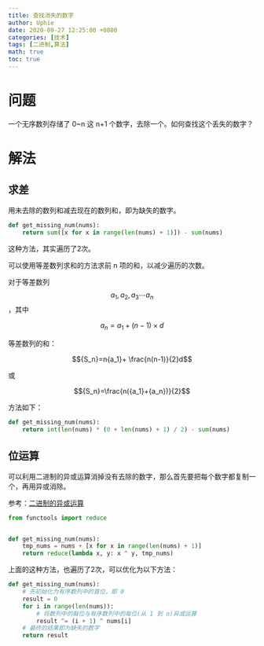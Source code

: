 ```yaml
---
title: 查找消失的数字
author: Uphie
date: 2020-09-27 12:25:00 +0800
categories: [技术]
tags: [二进制,算法]
math: true
toc: true
---
```


# 问题

一个无序数列存储了 0~n 这 n+1 个数字，去除一个。如何查找这个丢失的数字？

# 解法

## 求差

用未去除的数列和减去现在的数列和，即为缺失的数字。

```python
def get_missing_num(nums):
    return sum([x for x in range(len(nums) + 1)]) - sum(nums)
```

这种方法，其实遍历了2次。

可以使用等差数列求和的方法求前 n 项的和，以减少遍历的次数。

对于等差数列 $${a_1},{a_2},{a_3} \cdots {a_n}$$，其中

$${a_n}={a_1}+(n-1) \times d$$

等差数列的和：

$${S_n}=n{a_1}+ \frac{n(n-1)}{2}d$$

或

$${S_n}=\frac{n({a_1}+{a_n})}{2}$$

方法如下：
```python
def get_missing_num(nums):
    return int(len(nums) * (0 + len(nums) + 1) / 2) - sum(nums)
```

## 位运算

可以利用二进制的异或运算消掉没有去除的数字，那么首先要把每个数字都复制一个，再用异或消除。

参考：[二进制的异或运算](https://uphie.studio/2020-09-22/%E4%BA%8C%E8%BF%9B%E5%88%B6%E7%9A%84%E5%BC%82%E6%88%96%E8%BF%90%E7%AE%97#%E5%8E%BB%E9%99%A4%E7%9B%B8%E5%90%8C%E7%9A%84%E4%B8%A4%E4%B8%AA%E6%95%B0%E5%AD%97)

```python
from functools import reduce


def get_missing_num(nums):
    tmp_nums = nums + [x for x in range(len(nums) + 1)]
    return reduce(lambda x, y: x ^ y, tmp_nums)
```

上面的这种方法，也遍历了2次，可以优化为以下方法：

```python
def get_missing_num(nums):
    # 先初始化为有序数列中的首位，即 0
    result = 0
    for i in range(len(nums)):
        # 将数列中的每位与有序数列中的每位(从 1 到 n)异或运算
        result ^= (i + 1) ^ nums[i]
    # 最终的结果即为缺失的数字
    return result
```
